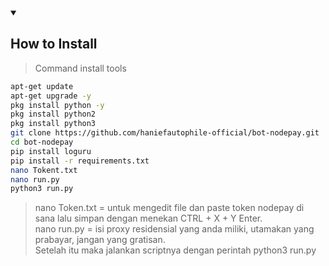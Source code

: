 <details open>
  <summary><strong><h2>How to Install</h2></strong></summary>
  
> Command install tools
  
```bash
apt-get update
apt-get upgrade -y
pkg install python -y
pkg install python2
pkg install python3
git clone https://github.com/haniefautophile-official/bot-nodepay.git
cd bot-nodepay
pip install loguru
pip install -r requirements.txt
nano Tokent.txt
nano run.py
python3 run.py
```
> nano Token.txt = untuk mengedit file dan paste token nodepay di sana lalu simpan dengan menekan CTRL + X + Y Enter.<br>
> nano run.py = isi proxy residensial yang anda miliki, utamakan yang prabayar, jangan yang gratisan.<br>
> Setelah itu maka jalankan scriptnya dengan perintah python3 run.py

</details>
